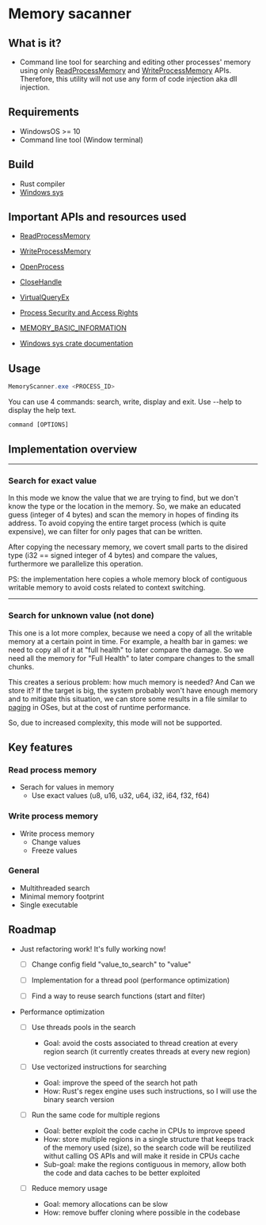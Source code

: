 # Memory sacanner

## What is it?

- Command line tool for searching and editing other processes' memory using only [ReadProcessMemory](https://learn.microsoft.com/en-us/windows/win32/api/memoryapi/nf-memoryapi-readprocessmemory) and [WriteProcessMemory](https://learn.microsoft.com/en-us/windows/win32/api/memoryapi/nf-memoryapi-writeprocessmemory) APIs. Therefore, this utility will not use any form of code injection aka dll injection.

## Requirements

- WindowsOS >= 10
- Command line tool (Window terminal)

## Build

- Rust compiler
- [Windows sys](https://crates.io/crates/windows-sys)

## Important APIs and resources used

- [ReadProcessMemory](https://learn.microsoft.com/en-us/windows/win32/api/memoryapi/nf-memoryapi-readprocessmemory)

- [WriteProcessMemory](https://learn.microsoft.com/en-us/windows/win32/api/memoryapi/nf-memoryapi-writeprocessmemory)

- [OpenProcess](https://learn.microsoft.com/en-us/windows/win32/api/processthreadsapi/nf-processthreadsapi-openprocess)

- [CloseHandle](https://learn.microsoft.com/en-us/windows/win32/api/handleapi/nf-handleapi-closehandle)

- [VirtualQueryEx](https://learn.microsoft.com/en-us/windows/win32/api/memoryapi/nf-memoryapi-virtualqueryex)

- [Process Security and Access Rights](https://learn.microsoft.com/en-us/windows/win32/procthread/process-security-and-access-rights)

- [MEMORY_BASIC_INFORMATION](https://learn.microsoft.com/en-us/windows/win32/api/winnt/ns-winnt-memory_basic_information)

- [Windows sys crate documentation](https://docs.rs/windows-sys/0.42.0/windows_sys/)

## Usage


```powershell
MemoryScanner.exe <PROCESS_ID>
```

You can use 4 commands: search, write, display and exit. Use --help to display the help text.
```
command [OPTIONS]
```

## Implementation overview

---
### Search for exact value

In this mode we know the value that we are trying to find, but we don't know the type or the location in the memory. So, we make an educated guess (integer of 4 bytes) and scan the memory in hopes of finding its address. To avoid copying the entire target process (which is quite expensive), we can filter for only pages that can be written.

After copying the necessary memory, we covert small parts to the disired type (i32 == signed integer of 4 bytes) and compare the values, furthermore we parallelize this operation.

PS: the implementation here copies a whole memory block of contiguous writable memory to avoid costs related to context switching.

---

### Search for unknown value (not done)

This one is a lot more complex, because we need a copy of all the writable memory at a certain point in time. For example, a health bar in games: we need to copy all of it at "full health" to later compare the damage. So we need all the memory for "Full Health" to later compare changes to the small chunks.

This creates a serious problem: how much memory is needed? And Can we store it? If the target is big, the system probably won't have enough memory and to mitigate this situation, we can store some results in a file similar to [paging](https://en.wikipedia.org/wiki/Memory_paging) in OSes, but at the cost of runtime performance.

So, due to increased complexity, this mode will not be supported.

## Key features

### Read process memory
- Serach for values in memory
    - Use exact values (u8, u16, u32, u64, i32, i64, f32, f64)

### Write process memory
- Write process memory
    - Change values
    - Freeze values

### General
- Multithreaded search
- Minimal memory footprint
- Single executable

## Roadmap

* Just refactoring work! It's fully working now!

    * [ ] Change config field "value_to_search" to "value"

    * [ ] Implementation for a thread pool (performance optimization)

    * [ ] Find a way to reuse search functions (start and filter)

* Performance optimization

    * [ ] Use threads pools in the search
        * Goal: avoid the costs associated to thread creation at every region search (it currently creates threads at every new region)

    * [ ] Use vectorized instructions for searching
        * Goal: improve the speed of the search hot path
        * How: Rust's regex engine uses such instructions, so I will use the binary search version

    * [ ] Run the same code for multiple regions
        * Goal: better exploit the code cache in CPUs to improve speed
        * How: store multiple regions in a single structure that keeps track of the memory used (size), so the search code will be reutilized withut calling OS APIs and will make it reside in CPUs cache
        * Sub-goal: make the regions contiguous in memory, allow both the code and data caches to be better exploited

    * [ ] Reduce memory usage
        * Goal: memory allocations can be slow
        * How: remove buffer cloning where possible in the codebase
